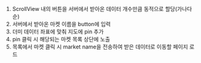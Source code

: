 1. ScrollView 내의 버튼을 서버에서 받아온 데이터 개수만큼 동적으로 할당(가나다 순)
2. 서버에서 받아온 마켓 이름을 button에 입력
3. 더미 데이터 좌표에 맞춰 지도에 pin 추가
4. pin 클릭 시 해당되는 마켓 목록 상단에 노출
5. 목록에서 마켓 클릭 시 market name을 전송하여 받은 데이터로 이동할 페이지 로드
